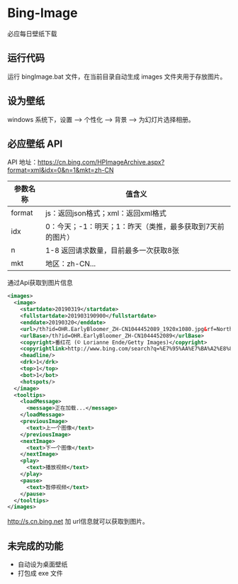 # Bing-Image
必应每日壁纸下载

## 运行代码

运行 bingImage.bat 文件，在当前目录自动生成 images 文件夹用于存放图片。

## 设为壁纸

windows 系统下，设置 --> 个性化 --> 背景 --> 为幻灯片选择相册。

## 必应壁纸 API

API 地址：https://cn.bing.com/HPImageArchive.aspx?format=xml&idx=0&n=1&mkt=zh-CN

|参数名称|值含义|
| ---- | ---- |
|format| js：返回json格式；xml：返回xml格式 |
|idx| 0：今天；-1：明天；1：昨天（类推，最多获取到7天前的图片） |
|n| 1-8 返回请求数量，目前最多一次获取8张 |
|mkt| 地区：zh-CN... |

通过Api获取到图片信息
```XML
<images> 
  <image> 
    <startdate>20190319</startdate>  
    <fullstartdate>201903190900</fullstartdate>  
    <enddate>20190320</enddate>  
    <url>/th?id=OHR.EarlyBloomer_ZH-CN1044452089_1920x1080.jpg&rf=NorthMale_1920x1080.jpg&pid=hp</url>  
    <urlBase>/th?id=OHR.EarlyBloomer_ZH-CN1044452089</urlBase>  
    <copyright>番红花 (© Lorianne Ende/Getty Images)</copyright>  
    <copyrightlink>http://www.bing.com/search?q=%E7%95%AA%E7%BA%A2%E8%8A%B1&form=hpcapt&mkt=zh-cn</copyrightlink>  
    <headline/>  
    <drk>1</drk>  
    <top>1</top>  
    <bot>1</bot>  
    <hotspots/> 
  </image>  
  <tooltips> 
    <loadMessage> 
      <message>正在加载...</message> 
    </loadMessage>  
    <previousImage> 
      <text>上一个图像</text> 
    </previousImage>  
    <nextImage> 
      <text>下一个图像</text> 
    </nextImage>  
    <play> 
      <text>播放视频</text> 
    </play>  
    <pause> 
      <text>暂停视频</text> 
    </pause> 
  </tooltips> 
</images>
```
http://s.cn.bing.net 加 url信息就可以获取到图片。

## 未完成的功能

   - 自动设为桌面壁纸
   - 打包成 exe 文件